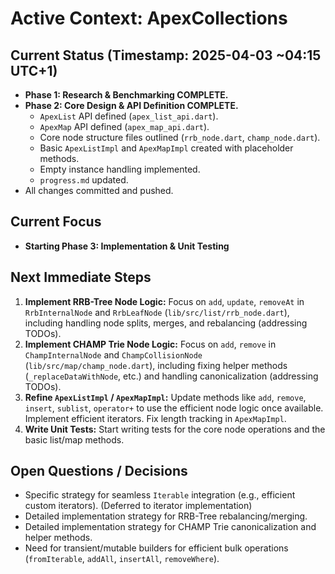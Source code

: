 # Active Context: ApexCollections

## Current Status (Timestamp: 2025-04-03 ~04:15 UTC+1)

-   **Phase 1: Research & Benchmarking COMPLETE.**
-   **Phase 2: Core Design & API Definition COMPLETE.**
    -   `ApexList` API defined (`apex_list_api.dart`).
    -   `ApexMap` API defined (`apex_map_api.dart`).
    -   Core node structure files outlined (`rrb_node.dart`, `champ_node.dart`).
    -   Basic `ApexListImpl` and `ApexMapImpl` created with placeholder methods.
    -   Empty instance handling implemented.
    -   `progress.md` updated.
-   All changes committed and pushed.

## Current Focus

-   **Starting Phase 3: Implementation & Unit Testing**

## Next Immediate Steps

1.  **Implement RRB-Tree Node Logic:** Focus on `add`, `update`, `removeAt` in `RrbInternalNode` and `RrbLeafNode` (`lib/src/list/rrb_node.dart`), including handling node splits, merges, and rebalancing (addressing TODOs).
2.  **Implement CHAMP Trie Node Logic:** Focus on `add`, `remove` in `ChampInternalNode` and `ChampCollisionNode` (`lib/src/map/champ_node.dart`), including fixing helper methods (`_replaceDataWithNode`, etc.) and handling canonicalization (addressing TODOs).
3.  **Refine `ApexListImpl` / `ApexMapImpl`:** Update methods like `add`, `remove`, `insert`, `sublist`, `operator+` to use the efficient node logic once available. Implement efficient iterators. Fix length tracking in `ApexMapImpl`.
4.  **Write Unit Tests:** Start writing tests for the core node operations and the basic list/map methods.

## Open Questions / Decisions

-   Specific strategy for seamless `Iterable` integration (e.g., efficient custom iterators). (Deferred to iterator implementation)
-   Detailed implementation strategy for RRB-Tree rebalancing/merging.
-   Detailed implementation strategy for CHAMP Trie canonicalization and helper methods.
-   Need for transient/mutable builders for efficient bulk operations (`fromIterable`, `addAll`, `insertAll`, `removeWhere`).